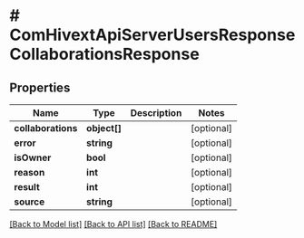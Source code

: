 # # ComHivextApiServerUsersResponseCollaborationsResponse

## Properties

Name | Type | Description | Notes
------------ | ------------- | ------------- | -------------
**collaborations** | **object[]** |  | [optional]
**error** | **string** |  | [optional]
**isOwner** | **bool** |  | [optional]
**reason** | **int** |  | [optional]
**result** | **int** |  | [optional]
**source** | **string** |  | [optional]

[[Back to Model list]](../../README.md#models) [[Back to API list]](../../README.md#endpoints) [[Back to README]](../../README.md)
